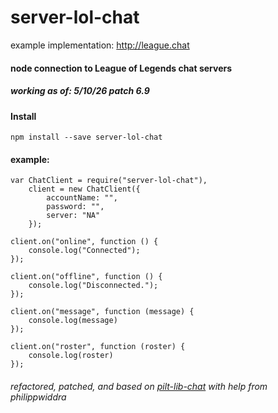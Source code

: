 # server-lol-chat
example implementation: http://league.chat
#### node connection to League of Legends chat servers
##### working as of: 5/10/26 patch 6.9

#### Install
`npm install --save server-lol-chat`

#### example:
```
var ChatClient = require("server-lol-chat"),
    client = new ChatClient({
        accountName: "",
        password: "",
        server: "NA"
    });

client.on("online", function () {
    console.log("Connected");
});

client.on("offline", function () {
    console.log("Disconnected.");
});

client.on("message", function (message) {
    console.log(message)
});

client.on("roster", function (roster) {
    console.log(roster)
});
```
###### refactored, patched, and based on [pilt-lib-chat](https://github.com/philippwiddra/pilt-lib-chat) with help from philippwiddra
